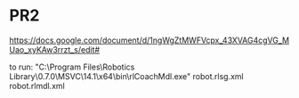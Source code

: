 # PR2
https://docs.google.com/document/d/1ngWgZtMWFVcpx_43XVAG4cgVG_MUao_xyKAw3rrzt_s/edit#

to run:
"C:\Program Files\Robotics Library\0.7.0\MSVC\14.1\x64\bin\rlCoachMdl.exe" robot.rlsg.xml robot.rlmdl.xml

